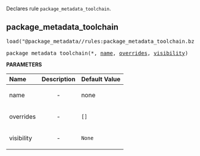 <!-- Generated with Stardoc: http://skydoc.bazel.build -->

Declares rule `package_metadata_toolchain`.

<a id="package_metadata_toolchain"></a>

## package_metadata_toolchain

<pre>
load("@package_metadata//rules:package_metadata_toolchain.bzl", "package_metadata_toolchain")

package_metadata_toolchain(*, <a href="#package_metadata_toolchain-name">name</a>, <a href="#package_metadata_toolchain-overrides">overrides</a>, <a href="#package_metadata_toolchain-visibility">visibility</a>)
</pre>



**PARAMETERS**


| Name  | Description | Default Value |
| :------------- | :------------- | :------------- |
| <a id="package_metadata_toolchain-name"></a>name |  <p align="center"> - </p>   |  none |
| <a id="package_metadata_toolchain-overrides"></a>overrides |  <p align="center"> - </p>   |  `[]` |
| <a id="package_metadata_toolchain-visibility"></a>visibility |  <p align="center"> - </p>   |  `None` |



